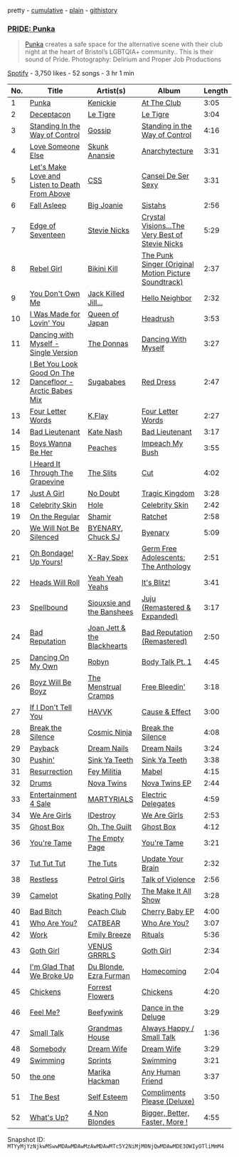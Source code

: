 pretty - [cumulative](/playlists/cumulative/37i9dQZF1DXdePw2uBvpYa.md) - [plain](/playlists/plain/37i9dQZF1DXdePw2uBvpYa) - [githistory](https://github.githistory.xyz/mackorone/spotify-playlist-archive/blob/main/playlists/plain/37i9dQZF1DXdePw2uBvpYa)

### [PRIDE: Punka](https://open.spotify.com/playlist/37i9dQZF1DXdePw2uBvpYa)

> <a href="https://linktr.ee/PunkaBristol">Punka</a> creates a safe space for the alternative scene with their club night at the heart of Bristol’s LGBTQIA+ community.\. This is their sound of Pride\. Photography: Delirium and Proper Job Productions

[Spotify](https://open.spotify.com/user/spotify) - 3,750 likes - 52 songs - 3 hr 1 min

| No. | Title | Artist(s) | Album | Length |
|---|---|---|---|---|
| 1 | [Punka](https://open.spotify.com/track/2yTErvmzXrS0epevB7v25Q) | [Kenickie](https://open.spotify.com/artist/6yG0k5r13th34248rCB8Bz) | [At The Club](https://open.spotify.com/album/4VrMUdqrKKlydpoIvJbaB6) | 3:05 |
| 2 | [Deceptacon](https://open.spotify.com/track/5773KSWFzg9kCc8yazjbSt) | [Le Tigre](https://open.spotify.com/artist/2n6FviARgtjjimZXu18uRM) | [Le Tigre](https://open.spotify.com/album/0dSSZGzoukzrFBnG07J45i) | 3:04 |
| 3 | [Standing In the Way of Control](https://open.spotify.com/track/0hd4rC19ldUBmabhSHxiwS) | [Gossip](https://open.spotify.com/artist/3sFTupo9UGgrujjN21BjwR) | [Standing in the Way of Control](https://open.spotify.com/album/7kT3bu386sQNmb8C6GS1Dr) | 4:16 |
| 4 | [Love Someone Else](https://open.spotify.com/track/3inkqptdmI1W1N7GOh3EbZ) | [Skunk Anansie](https://open.spotify.com/artist/5HlXA01kcjssYDT7EoqUJF) | [Anarchytecture](https://open.spotify.com/album/2sV7D1Zl4HQBDzHQzFhjAE) | 3:31 |
| 5 | [Let's Make Love and Listen to Death From Above](https://open.spotify.com/track/0VYEz3QEWELuILpeyzOF0A) | [CSS](https://open.spotify.com/artist/2K13AVg3bFpHSxDM1vJ0qA) | [Cansei De Ser Sexy](https://open.spotify.com/album/6IiKo8hbnqheYfEHaEmHoz) | 3:31 |
| 6 | [Fall Asleep](https://open.spotify.com/track/0PZQWlZ4A8CSD1f9P9xoTx) | [Big Joanie](https://open.spotify.com/artist/39cxr26gqrCiUgIkz4lA8j) | [Sistahs](https://open.spotify.com/album/7pToEE1w4P0UAMqhaPxoQr) | 2:56 |
| 7 | [Edge of Seventeen](https://open.spotify.com/track/2id8E4WvczfKHB4LHI7Np3) | [Stevie Nicks](https://open.spotify.com/artist/7crPfGd2k81ekOoSqQKWWz) | [Crystal Visions...The Very Best of Stevie Nicks](https://open.spotify.com/album/7q0dYnAjmqZBJLhMBre8aL) | 5:29 |
| 8 | [Rebel Girl](https://open.spotify.com/track/0XyjtybwqSdqMAFfBEkmZf) | [Bikini Kill](https://open.spotify.com/artist/0gvHPdYxlU94W7V5MSIlFe) | [The Punk Singer \(Original Motion Picture Soundtrack\)](https://open.spotify.com/album/7DoTlKAupC8rNAdb0tNmZ2) | 2:37 |
| 9 | [You Don't Own Me](https://open.spotify.com/track/5JoHoQsQjkTqEw8tk1qxuc) | [Jack Killed Jill...](https://open.spotify.com/artist/0xJn4cHxwGEdg0bVjeb0Gj) | [Hello Neighbor](https://open.spotify.com/album/5R8yUKjYU0lymaThF7DUAg) | 2:32 |
| 10 | [I Was Made for Lovin' You](https://open.spotify.com/track/0m0yp4DfZG8HI80byBbv3n) | [Queen of Japan](https://open.spotify.com/artist/1KgOUOeP1C4B0neabVHAwv) | [Headrush](https://open.spotify.com/album/0Tzw30NIDBVdrMjXmWl4EC) | 3:53 |
| 11 | [Dancing with Myself \- Single Version](https://open.spotify.com/track/5ABwsrPHOZJTwYzOdd7huO) | [The Donnas](https://open.spotify.com/artist/2c0qomdZabcCyqTZ5M9msd) | [Dancing With Myself](https://open.spotify.com/album/2YAvjBR8meBp1k5CpaTINc) | 3:27 |
| 12 | [I Bet You Look Good On The Dancefloor \- Arctic Babes Mix](https://open.spotify.com/track/64KpCQaeG2yGMkT3OFjfdY) | [Sugababes](https://open.spotify.com/artist/7rZNSLWMjTbwdLNskFbzFf) | [Red Dress](https://open.spotify.com/album/3fu794gu0wGWPeU1Ls3Niq) | 2:47 |
| 13 | [Four Letter Words](https://open.spotify.com/track/0F7plvzEr2eu5aHZwW3uE7) | [K.Flay](https://open.spotify.com/artist/0pCNk4D3E2xtszsm6hMsWr) | [Four Letter Words](https://open.spotify.com/album/3cezfDIOGBVAtXaEuG2L2n) | 2:27 |
| 14 | [Bad Lieutenant](https://open.spotify.com/track/68xwEFbMGQ2yet7YiuA4Kg) | [Kate Nash](https://open.spotify.com/artist/5vBKu1igxFo6g1sHADkIdg) | [Bad Lieutenant](https://open.spotify.com/album/0D3F58REntXQ5apUoQimOV) | 3:17 |
| 15 | [Boys Wanna Be Her](https://open.spotify.com/track/0MAior6fZ9hfPgzjphQLXk) | [Peaches](https://open.spotify.com/artist/1gkSl4XpHIHI4I1WQbfXOE) | [Impeach My Bush](https://open.spotify.com/album/0J8M07C6x7L21gBGaBnCf8) | 3:55 |
| 16 | [I Heard It Through The Grapevine](https://open.spotify.com/track/4GRnCW4Alb5vcfptFytJdl) | [The Slits](https://open.spotify.com/artist/5O0RrEgz4NLCPLrDZiPggz) | [Cut](https://open.spotify.com/album/4iNtNt45SY3Ieb5FR8qt3Q) | 4:02 |
| 17 | [Just A Girl](https://open.spotify.com/track/36bOT34EdRNrNhCWMwNJKu) | [No Doubt](https://open.spotify.com/artist/0cQbJU1aAzvbEmTuljWLlF) | [Tragic Kingdom](https://open.spotify.com/album/4Rvc82pV7HCKZyRHbLWCac) | 3:28 |
| 18 | [Celebrity Skin](https://open.spotify.com/track/2VTQAjZr7FPoEJD2sNoH3o) | [Hole](https://open.spotify.com/artist/5SHQUMAmEK5KmuSb0aDvsn) | [Celebrity Skin](https://open.spotify.com/album/0ZIlM7A6pZyNhfohaWjauj) | 2:42 |
| 19 | [On the Regular](https://open.spotify.com/track/2XoBGBqBeyq5qxEhCfA8Ed) | [Shamir](https://open.spotify.com/artist/7JgXEHI1oEiQICAMeCsKTj) | [Ratchet](https://open.spotify.com/album/7vX1WKSgkpG4jwOiaXDVT6) | 2:58 |
| 20 | [We Will Not Be Silenced](https://open.spotify.com/track/11SbBTZqnJdXMXNEVzR1ZU) | [BYENARY](https://open.spotify.com/artist/71oNWBlOliaNGbOIEsd8gj), [Chuck SJ](https://open.spotify.com/artist/6dR1uTMK72X8Nn1ElKaWyh) | [Byenary](https://open.spotify.com/album/43rIalSUK09aueuDllsari) | 5:09 |
| 21 | [Oh Bondage! Up Yours!](https://open.spotify.com/track/7weMJXfu8leOPWd4COj2Qp) | [X\-Ray Spex](https://open.spotify.com/artist/5BgWMOdEUJYdUBH3WXfMWt) | [Germ Free Adolescents: The Anthology](https://open.spotify.com/album/0eafkMUkZUVKr02M9F4te9) | 2:51 |
| 22 | [Heads Will Roll](https://open.spotify.com/track/2WRFD9WczJ975X2K1Y9YVs) | [Yeah Yeah Yeahs](https://open.spotify.com/artist/3TNt4aUIxgfy9aoaft5Jj2) | [It's Blitz!](https://open.spotify.com/album/6w21zEx5okRPCYJejLVRdR) | 3:41 |
| 23 | [Spellbound](https://open.spotify.com/track/3ePwkVyUDNo4UnITQWZcRS) | [Siouxsie and the Banshees](https://open.spotify.com/artist/1n65zfwYIj5kKEtNgxUlWb) | [Juju \(Remastered & Expanded\)](https://open.spotify.com/album/5ShmAjEGEkWROooVfA0Amb) | 3:17 |
| 24 | [Bad Reputation](https://open.spotify.com/track/5M5ySjWYS4s6hi2pEvEwb5) | [Joan Jett & the Blackhearts](https://open.spotify.com/artist/1Fmb52lZ6Jv7FMWXXTPO3K) | [Bad Reputation \(Remastered\)](https://open.spotify.com/album/4W6ZPZ7h5P3F9oL2Y3oN75) | 2:50 |
| 25 | [Dancing On My Own](https://open.spotify.com/track/3Rc2ajBMInxeNGVkMPC92Y) | [Robyn](https://open.spotify.com/artist/6UE7nl9mha6s8z0wFQFIZ2) | [Body Talk Pt\. 1](https://open.spotify.com/album/4ektWErsV6EIxW0jBWq1Jn) | 4:45 |
| 26 | [Boyz Will Be Boyz](https://open.spotify.com/track/4OQ5Ts4dShOK2jWNnvIol0) | [The Menstrual Cramps](https://open.spotify.com/artist/5ZV8lDOPUCh9tzkSQBVarI) | [Free Bleedin'](https://open.spotify.com/album/20EOnbktQbZbkxOJGrqLmA) | 3:18 |
| 27 | [If I Don't Tell You](https://open.spotify.com/track/609lPDan9hpZ6MwAWktQ7P) | [HAVVK](https://open.spotify.com/artist/0up20da9ITwCzq8Qv9JTCB) | [Cause & Effect](https://open.spotify.com/album/50VoEgI4OSAipVLMWb5ZgI) | 3:00 |
| 28 | [Break the Silence](https://open.spotify.com/track/4UpXpUBBpmG3PMZqA1sC6K) | [Cosmic Ninja](https://open.spotify.com/artist/0ryAONck63otPuVOjfeAJu) | [Break the Silence](https://open.spotify.com/album/15tAWPIhlhxGT1IDc0ha2k) | 4:08 |
| 29 | [Payback](https://open.spotify.com/track/3SH5kj2BPkcYEeREjvufFb) | [Dream Nails](https://open.spotify.com/artist/49xQzRRO1vI3fmCdbPTwBB) | [Dream Nails](https://open.spotify.com/album/6QXxOZNDngKIYagFOLC9uc) | 3:24 |
| 30 | [Pushin'](https://open.spotify.com/track/1iUgUziUH4KwAVtxxICzZV) | [Sink Ya Teeth](https://open.spotify.com/artist/0aq2fCpDaNe60p3ketTtoh) | [Sink Ya Teeth](https://open.spotify.com/album/5re03NF2bCRxx92ghyCv2a) | 3:38 |
| 31 | [Resurrection](https://open.spotify.com/track/1AZWLziLGgegCnfaMjIthY) | [Fey Militia](https://open.spotify.com/artist/5NxxFAgCESXZFB6c85VNHD) | [Mabel](https://open.spotify.com/album/7GGqscQe21RIHWXKDOkyXB) | 4:15 |
| 32 | [Drums](https://open.spotify.com/track/3kuzQUrNBLcd9FBMEB4iCK) | [Nova Twins](https://open.spotify.com/artist/7I95CM75shzCjHuTzrepjM) | [Nova Twins EP](https://open.spotify.com/album/7nK1JsD5skKBPk7MgUrW78) | 2:44 |
| 33 | [Entertainment 4 Sale](https://open.spotify.com/track/2KRd7MYrm6tU6B28YVr5uv) | [MARTYRIALS](https://open.spotify.com/artist/14SQF38mdDQ80AaAKMQqFz) | [Electric Delegates](https://open.spotify.com/album/2zZ0lqvJPTE0K5gSJAhomN) | 4:59 |
| 34 | [We Are Girls](https://open.spotify.com/track/4OVxXWDWbk0gZGOV4lzD0O) | [IDestroy](https://open.spotify.com/artist/5m2DSPGIv5M0WZmeeVskFF) | [We Are Girls](https://open.spotify.com/album/1K9yAJIOcVuLdmq7wcBjvE) | 2:53 |
| 35 | [Ghost Box](https://open.spotify.com/track/1jFBqKJWI9qT1EqGUwJ6ay) | [Oh, The Guilt](https://open.spotify.com/artist/1tOdjzrPSoE5mnzyPbreon) | [Ghost Box](https://open.spotify.com/album/7waMJqJpxh6Qri4HtNJvvL) | 4:12 |
| 36 | [You're Tame](https://open.spotify.com/track/23mfThCasI4ReUUX4CMVpe) | [The Empty Page](https://open.spotify.com/artist/1qWwVAQahrqNPgG8pEkcwM) | [You're Tame](https://open.spotify.com/album/3eAIgHRIvs5xPjevNSlCq6) | 3:21 |
| 37 | [Tut Tut Tut](https://open.spotify.com/track/2lk8vM2rXb8eDGinOyW15p) | [The Tuts](https://open.spotify.com/artist/034JSYadRJsXRgY61c7HSq) | [Update Your Brain](https://open.spotify.com/album/4yZJcVLLLqowccHbHg59ZD) | 2:32 |
| 38 | [Restless](https://open.spotify.com/track/42nZ7x8gIGOk8sPyDLTcdP) | [Petrol Girls](https://open.spotify.com/artist/7dEx5Gii91YpvTOzrrvx5L) | [Talk of Violence](https://open.spotify.com/album/64bdsls9U5ZGarwEkCbVfl) | 2:56 |
| 39 | [Camelot](https://open.spotify.com/track/20c0ddoDmkoYwglFFKDJgh) | [Skating Polly](https://open.spotify.com/artist/1ST6hERy8rGdwUaNAZxfG9) | [The Make It All Show](https://open.spotify.com/album/0PaV2cQZJLbjYjnZRoYq2f) | 3:28 |
| 40 | [Bad Bitch](https://open.spotify.com/track/0GvgMLQN98WOVkkN6iuSQF) | [Peach Club](https://open.spotify.com/artist/0iqaZVmBEEmjk5FcoEOPVv) | [Cherry Baby EP](https://open.spotify.com/album/38IosoVjY7oVRh7AYtlPpA) | 4:00 |
| 41 | [Who Are You?](https://open.spotify.com/track/5w5XQZVRCgSAQqhy4TK4FH) | [CATBEAR](https://open.spotify.com/artist/2VcMAUD65hHSitLhcbyjIS) | [Who Are You?](https://open.spotify.com/album/5dGJuwklJhKw8tua4pah3O) | 3:07 |
| 42 | [Work](https://open.spotify.com/track/7bNmkqAW6TbyVaWhOB01ws) | [Emily Breeze](https://open.spotify.com/artist/581WwGSO6sWHN0RLc9EBqr) | [Rituals](https://open.spotify.com/album/160kR6odSYYxQJdrg8D7xD) | 5:36 |
| 43 | [Goth Girl](https://open.spotify.com/track/0wY6lSoaPdeM2c9a9fMHrk) | [VENUS GRRRLS](https://open.spotify.com/artist/3ZmtxfuEtTsKgKEiM42jQ9) | [Goth Girl](https://open.spotify.com/album/6jNPenRTscpLTQP0Cb34UD) | 2:34 |
| 44 | [I'm Glad That We Broke Up](https://open.spotify.com/track/65L4dy4ggpB1z9jmr1zJQr) | [Du Blonde](https://open.spotify.com/artist/46MOKAqmDsUILZl3iXyPmw), [Ezra Furman](https://open.spotify.com/artist/1uR7zoLrSRI8bSL43OZ0GY) | [Homecoming](https://open.spotify.com/album/2go7Gd1Hg25m1qDqmgtOf8) | 2:04 |
| 45 | [Chickens](https://open.spotify.com/track/5hnktvtMR96jGKA54FEi7U) | [Forrest Flowers](https://open.spotify.com/artist/6dpJaK0AIrYLSHi4UFeeA8) | [Chickens](https://open.spotify.com/album/1aDGrlOO5aCxtArveJH8fI) | 4:20 |
| 46 | [Feel Me?](https://open.spotify.com/track/1tK0yRqjlCvEJ46vouBg87) | [Beefywink](https://open.spotify.com/artist/1wpwwyRDliuWyKf7IEohjC) | [Dance in the Deluge](https://open.spotify.com/album/0nOkXiotfFqGlESwEofd2w) | 3:29 |
| 47 | [Small Talk](https://open.spotify.com/track/6Db9WubNRyJv86SWwTcJEm) | [Grandmas House](https://open.spotify.com/artist/6BFppN7DZ1DR7zFyNTj7Nv) | [Always Happy / Small Talk](https://open.spotify.com/album/6mvGFwAuFiclGLZOckvKTk) | 1:36 |
| 48 | [Somebody](https://open.spotify.com/track/6nVEkpMdoxA1xjcur12B7V) | [Dream Wife](https://open.spotify.com/artist/2DaP4uXwKOXAaD77XokW9a) | [Dream Wife](https://open.spotify.com/album/5ALipDbGrV5mJxJqt1MNN1) | 3:29 |
| 49 | [Swimming](https://open.spotify.com/track/4WxxNEMDFe5wm1VVI0MqTJ) | [Sprints](https://open.spotify.com/artist/27nD8P491xX8UzG3j01eIY) | [Swimming](https://open.spotify.com/album/6DSj1MDSdglIUOlo8RrZ5c) | 3:21 |
| 50 | [the one](https://open.spotify.com/track/4Unn8ouCBeEYSNOA82Lt6F) | [Marika Hackman](https://open.spotify.com/artist/5DGJC3n9DS0Y9eY5ul9y0O) | [Any Human Friend](https://open.spotify.com/album/1MyAYzrDvFNjNY689PtpWF) | 3:37 |
| 51 | [The Best](https://open.spotify.com/track/6fekGHLJPWZQZQhPJgcJfl) | [Self Esteem](https://open.spotify.com/artist/3K9muOlJVKLgH4SIwwZiDe) | [Compliments Please \(Deluxe\)](https://open.spotify.com/album/1HkSxzhUUhZBEhgLSYenex) | 3:50 |
| 52 | [What's Up?](https://open.spotify.com/track/0jWgAnTrNZmOGmqgvHhZEm) | [4 Non Blondes](https://open.spotify.com/artist/0Je74SitssvJg1w4Ra2EK7) | [Bigger, Better, Faster, More !](https://open.spotify.com/album/2P8M5eo4zWFD0JJtH4D0iA) | 4:55 |

Snapshot ID: `MTYyMjYzNjkwMSwwMDAwMDAwMzAwMDAwMTc5Y2NiMjM0NjQwMDAwMDE3OWIyOTliMmM4`
